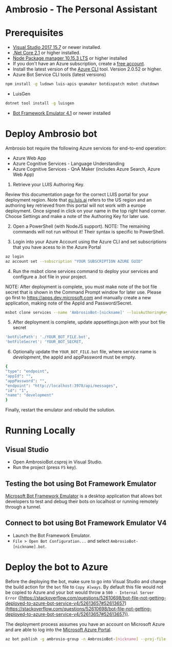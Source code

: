 # Ambrosio - The Personal Assistant

# Prerequisites
* [Visual Studio 2017 15.7][2] or newer installed.
* [.Net Core 2.1][3] or higher installed.  
* [Node Package manager 10.15.3 LTS][12] or higher installed
* If you don't have an Azure subscription, create a [free account][10].
* Install the latest version of the [Azure CLI][11] tool. Version 2.0.52 or higher.
* Azure Bot Service CLI tools (latest versions)
```bash
npm install -g ludown luis-apis qnamaker botdispatch msbot chatdown
```
* LuisGen
```bash
dotnet tool install -g luisgen 
```   
* [Bot Framework Emulator 4.1][6] or newer installed

# Deploy Ambrosio bot
Ambrosio bot require the following Azure services for end-to-end operation:

* Azure Web App
* Azure Cognitive Services - Language Understanding
* Azure Cognitive Services - QnA Maker (includes Azure Search, Azure Web App)

1. Retrieve your LUIS Authoring Key.

Review this documentation page for the correct LUIS portal for your deployment region. 
Note that [eu.luis.ai](https://eu.luis.ai) refers to the US region and an authoring key retrieved from this portal will not work with a europe deployment.
Once signed in click on your name in the top right hand corner.
Choose Settings and make a note of the Authoring Key for later use.

2. Open a PowerShell (with NodeJS support). NOTE: The remaining commands will not run without it! Their syntax is specific to PowerShell.

3. Login into your Azure Account using the Azure CLI and set subscriptions that you have acess to in the Azure Portal
```bash
az login
az account set --subscription "YOUR SUBSCRIPTION AZURE GUID"
```
4. Run the msbot clone services command to deploy your services and configure a .bot file in your project. 

NOTE: After deployment is complete, you must make note of the bot file secret that is shown in the Command Prompt window for later use.
Please go first to https://apps.dev.microsoft.com and manually create a new application, 
making note of the AppId and Password/Secret.
```bash
msbot clone services --name 'AmbrosioBot-[nickname]' --luisAuthoringKey 'LUIS_AUTHORING_KEY' --folder 'DeploymentScripts\en' --location 'westeurope' --% --appSecret "APP_PASSWORD_SECRET" --appId APP_ID
```

5. After deployment is complete, update appsettings.json with your bot file secret
```bash
'botFilePath': './YOUR_BOT_FILE.bot',
'botFileSecret': 'YOUR_BOT_SECRET,
```

6. Optionally update the `YOUR_BOT_FILE.bot` file, where service name is _development_, the appId and appPassword must be empty. 
```bash
{
"type": "endpoint",
"appId": "",
"appPassword": "",
"endpoint": "http://localhost:3978/api/messages",
"id": "1",
"name": "development"
}
```

Finally, restart the emulator and rebuild the solution.

# Running Locally

## Visual Studio
* Open AmbrosioBot.csproj in Visual Studio.
* Run the project (press `F5` key).

## Testing the bot using Bot Framework Emulator
[Microsoft Bot Framework Emulator][5] is a desktop application that allows bot 
developers to test and debug their bots on localhost or running remotely through a tunnel.

## Connect to bot using Bot Framework Emulator **V4**
* Launch the Bot Framework Emulator.
* `File > Open Bot Configuration...` and select `AmbrosioBot-[nickname].bot`.

# Deploy the bot to Azure

Before the deploying the bot, make sure to go into Visual Studio and change the build action for the `bot` file to `Copy Always`. By default this file would not be copied to Azure and your bot would throw a `500 - Internal Server Error` ([https://stackoverflow.com/questions/52610698/bot-file-not-getting-deployed-to-azure-bot-service-v4/52613657#52613657](https://stackoverflow.com/questions/52610698/bot-file-not-getting-deployed-to-azure-bot-service-v4/52613657#52613657)).

The deployment process assumes you have an account on Microsoft Azure and are able to log into the [Microsoft Azure Portal][60].
```bash
az bot publish -g ambrosio-group -n AmbrosioBot-[nickname] --proj-file-path AmbrosioBot.csproj --version v4
```

[1]: https://dev.botframework.com
[2]: https://docs.microsoft.com/en-us/visualstudio/releasenotes/vs2017-relnotes
[3]: https://dotnet.microsoft.com/download/dotnet-core/2.1
[5]: https://github.com/microsoft/botframework-emulator
[6]: https://aka.ms/botframeworkemulator
[10]: https://azure.microsoft.com/free/
[11]: https://docs.microsoft.com/cli/azure/install-azure-cli?view=azure-cli-latest
[12]: https://nodejs.org/en/
[60]: https://portal.azure.com
